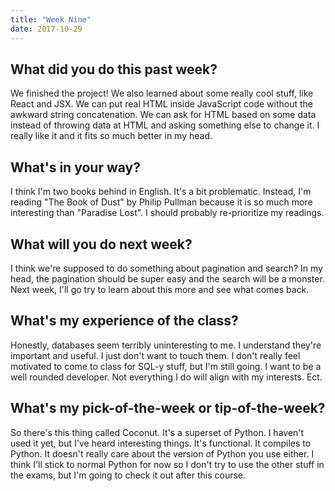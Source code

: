 ```yaml
---
title: "Week Nine"
date: 2017-10-29
---
```


## What did you do this past week?
We finished the project! We also learned about some really cool stuff, like React and JSX. We can put real HTML inside JavaScript code without the awkward string concatenation. We can ask for HTML based on some data instead of throwing data at HTML and asking something else to change it. I really like it and it fits so much better in my head.

## What's in your way?
I think I'm two books behind in English. It's a bit problematic. Instead, I'm reading "The Book of Dust" by Philip Pullman because it is so much more interesting than "Paradise Lost". I should probably re-prioritize my readings.

## What will you do next week?
I think we're supposed to do something about pagination and search? In my head, the pagination should be super easy and the search will be a monster. Next week, I'll go try to learn about this more and see what comes back.

## What's my experience of the class?
Honestly, databases seem terribly uninteresting to me. I understand they're important and useful. I just don't want to touch them. I don't really feel motivated to come to class for SQL-y stuff, but I'm still going. I want to be a well rounded developer. Not everything I do will align with my interests. Ect.

## What's my pick-of-the-week or tip-of-the-week?
So there's this thing called Coconut. It's a superset of Python. I haven't used it yet, but I've heard interesting things. It's functional. It compiles to Python. It doesn't really care about the version of Python you use either. I think I'll stick to normal Python for now so I don't try to use the other stuff in the exams, but I'm going to check it out after this course.
